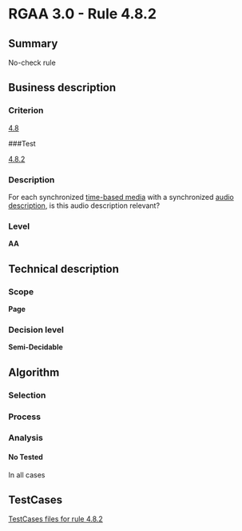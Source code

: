 # RGAA 3.0 -  Rule 4.8.2

## Summary

No-check rule

## Business description

### Criterion

[4.8](http://disic.github.io/rgaa_referentiel_en/RGAA3.0_Criteria_English_version_v1.html#crit-4-8)

###Test

[4.8.2](http://disic.github.io/rgaa_referentiel_en/RGAA3.0_Criteria_English_version_v1.html#test-4-8-2)

### Description
For each synchronized <a href="http://disic.github.io/rgaa_referentiel_en/RGAA3.0_Glossary_English_version_v1.html#mMediaTemp">time-based
  media</a> with a synchronized <a href="http://disic.github.io/rgaa_referentiel_en/RGAA3.0_Glossary_English_version_v1.html#mAudioDesc">audio
  description</a>, is this audio description relevant? 


### Level

**AA**

## Technical description

### Scope

**Page**

### Decision level

**Semi-Decidable**

## Algorithm

### Selection

### Process

### Analysis

#### No Tested 

In all cases



##  TestCases 

[TestCases files for rule 4.8.2](https://github.com/Asqatasun/Asqatasun/tree/master/rules/rules-rgaa3.0/src/test/resources/testcases/rgaa30/Rgaa30Rule040802/) 


